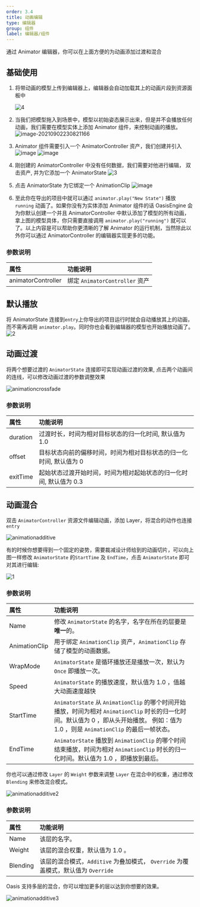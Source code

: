 ```yaml
---
order: 3.4
title: 动画编辑
type: 编辑器
group: 组件
label: 编辑器/组件
---
```


通过 Animator 编辑器，你可以在上面方便的为动画添加过渡和混合

## 基础使用

1. 将带动画的模型上传到编辑器上，编辑器会自动加载其上的动画片段到资源面板中

   ![4](https://gw.alipayobjects.com/zos/OasisHub/2ee85519-4f48-4e65-8dcc-b6afe9d1f7d9/4.jpg)

2. 当我们把模型拖入到场景中，模型以初始姿态展示出来，但是并不会播放任何动画，我们需要在模型实体上添加 Animator 组件，来控制动画的播放。
   ![image-20210902230821166](https://gw.alipayobjects.com/zos/OasisHub/405ebaa7-8c03-4fd0-816e-cbcb39562b68/1667457441830-207e0940-4a82-4bc2-8d9c-d12d44c3eb31.png)

3. Animator 组件需要引入一个 AnimatorController 资产，我们创建并引入
   ![image](https://gw.alipayobjects.com/zos/OasisHub/35f5788a-7544-4231-b11e-373fcce31267/1667457702054-45c9d61a-1e9b-49b5-a719-36724471aaa2.png)
   ![image](https://gw.alipayobjects.com/zos/OasisHub/68de5813-be5f-4669-91bc-d8d3f4077c5a/1667457755170-565aaa77-ec4b-462a-9a38-dc7ad66e9c19.png)

4. 刚创建的 AnimatorController 中没有任何数据，我们需要对他进行编辑， 双击资产, 并为它添加一个 AnimatorState
   ![3](https://gw.alipayobjects.com/zos/OasisHub/4f4139aa-eaaf-4b9d-b077-1570e783843d/3.jpg)

5. 点击 AnimatorState 为它绑定一个 AnimationClip
   ![image](https://gw.alipayobjects.com/zos/OasisHub/8e29b9fa-eeed-4e5c-84c1-ea68f9732a92/1667457999371-e0ed9c57-d44c-4f2a-abda-12eba6e3a934.png)

6. 至此你在导出的项目中就可以通过 `animator.play("New State")` 播放 `running` 动画了。如果你没有为实体添加 Animator 组件的话 OasisEngine 会为你默认创建一个并且 AnimatorController 中默认添加了模型的所有动画，拿上图的模型具体，你只需要直接调用 `animator.play("running")` 就可以了。以上内容是可以帮助你更清晰的了解 Animator 的运行机制，当然除此以外你可以通过 AnimatorController 的编辑器实现更多的功能。

### 参数说明

| 属性               | 功能说明                       |
| :----------------- | :----------------------------- |
| animatorController | 绑定 `AnimatorController` 资产 |

## 默认播放

将 AnimatorState 连接到`entry`上你导出的项目运行时就会自动播放其上的动画，而不需再调用 `animator.play`。同时你也会看到编辑器的模型也开始播放动画了。
![2](https://gw.alipayobjects.com/zos/OasisHub/de60a906-0d3c-4578-8d50-aa2ce050e560/2.jpg)

## 动画过渡

将两个想要过渡的 `AnimatorState` 连接即可实现动画过渡的效果, 点击两个动画间的连线，可以修改动画过渡的参数调整效果

![animationcrossfade](https://gw.alipayobjects.com/zos/OasisHub/cd8fa035-0c1c-493e-a0c7-54d301f96156/1667458692286-29d9f543-9b98-4911-8fa7-ac38b61b1668.gif)

### 参数说明

| 属性 | 功能说明 |
| :------- | :---------------------------------------------------------|
| duration | 过渡时长，时间为相对目标状态的归一化时间, 默认值为 1.0            |
| offset   | 目标状态向前的偏移时间，时间为相对目标状态的归一化时间, 默认值为 0  |
| exitTime | 起始状态过渡开始时间，时间为相对起始状态的归一化时间, 默认值为 0.3  |

## 动画混合

双击 `AnimatorController` 资源文件编辑动画，添加 Layer，将混合的动作也连接`entry`

![animationadditive](https://gw.alipayobjects.com/zos/OasisHub/7548a66b-a72f-4cad-9b27-c9f1a2824aff/1667459461151-4568a32a-07db-427b-922e-3bc6f844097b.gif)

有的时候你想要得到一个固定的姿势，需要裁减设计师给到的动画切片，可以向上图一样修改 `AnimatorState` 的`StartTime` 及 `EndTime`，点击 `AnimatorState` 即可对其进行编辑:

![1](https://gw.alipayobjects.com/zos/OasisHub/cc0db4c9-95f9-48d7-a3ac-48d69e94a31d/1.jpg)

### 参数说明

| 属性 | 功能说明 |
| :------- | :------------------------------------------------------------------- |
| Name          | 修改 `AnimatorState` 的名字，名字在所在的层要是**唯一**的。           |
| AnimationClip | 用于绑定 `AnimationClip` 资产，`AnimationClip` 存储了模型的动画数据。 |
| WrapMode      | `AnimatorState` 是循环播放还是播放一次，默认为 `Once` 即播放一次。     |
| Speed         | `AnimatorState` 的播放速度，默认值为 1.0 ，值越大动画速度越快          |
| StartTime     | `AnimatorState` 从 `AnimationClip` 的哪个时间开始播放，时间为相对 `AnimationClip` 时长的归一化时间。默认值为 0 ，即从头开始播放。 例如：值为 1.0 ，则是 `AnimationClip` 的最后一帧状态。        |
| EndTime       | `AnimatorState` 播放到 `AnimationClip` 的哪个时间结束播放，时间为相对 `AnimationClip` 时长的归一化时间。默认值为 1.0 ，即播放到最后。                                                      |


你也可以通过修改 `Layer` 的 `Weight` 参数来调整 `Layer` 在混合中的权重，通过修改 `Blending` 来修改混合模式。

![animationadditive2](https://gw.alipayobjects.com/zos/OasisHub/acd80bdf-7c8d-41ac-8a2f-fe75cc6d2da4/1667459778293-be31b02b-7f6c-4c27-becc-2c0c8e80b538.gif)

### 参数说明

| 属性     | 功能说明                                                                     |
| :------- | :------------------------------------------------------------------------- |
| Name     | 该层的名字。                                                                 |
| Weight   | 该层的混合权重，默认值为 1.0 。                                                 |
| Blending | 该层的混合模式，`Additive` 为叠加模式， `Override` 为覆盖模式，默认值为 `Override` |

Oasis 支持多层的混合，你可以增加更多的层以达到你想要的效果。

![animationadditive3](https://gw.alipayobjects.com/zos/OasisHub/4485bf06-b783-4ff6-9dfd-cb05cc5adf84/1667459905978-f86e9051-7b62-44ad-aa43-87da0248a8f1.gif)
